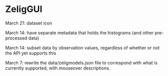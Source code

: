 ZeligGUI
========

March 21: dataset icon

March 14: have separate metadata that holds the histograms (and other pre-processed data)

March 14: subset data by observation values, regardless of whether or not the API yet supports this

March 7: rewrite the data/zeligmodels.json file to correspond with what is currently supported, with mouseover descriptions. 

